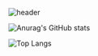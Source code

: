 ![header](https://capsule-render.vercel.app/api?type=venom&color=timeGradient&height=300&section=header&text=R%20503&fontSize=90)

![Anurag's GitHub stats](https://github-readme-stats.vercel.app/api?username=Erre503&show_icons=true&theme=dark)

![Top Langs](https://github-readme-stats.vercel.app/api/top-langs/?username=Erre503&layout=compact&theme=dark)





